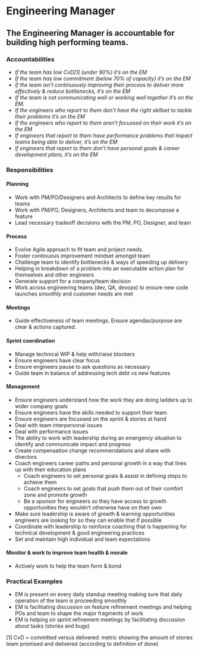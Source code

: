Engineering Manager
===================

## The Engineering Manager is accountable for building high performing teams.

### Accountabilities
* *If the team has low CvD[1] (under 90%) it’s on the EM*
* *If the team has low commitment (below 70% of capacity) it’s on the EM*
* *If the team isn’t continuously improving their process to deliver more effectively & reduce bottlenecks, it’s on the EM*
* *If the team is not communicating well or working well together it’s on the EM.*
* *If the engineers who report to them don’t have the right skillset to tackle their problems it’s on the EM*
* *If the engineers who report to them aren’t focussed on their work it’s on the EM*
* *If engineers that report to them have performance problems that impact teams being able to deliver, it’s on the EM*
* *If engineers that report to them don’t have personal goals & career development plans, it’s on the EM*


### Responsibilities
#### Planning
* Work with PM/PO/Designers and Architects to define key results for teams
* Work with PM/PO, Designers, Architects and team to decompose a feature
* Lead necessary tradeoff decisions with the PM, PO, Designer, and team

#### Process
* Evolve Agile approach to fit team and project needs.
* Foster continuous improvement mindset amongst team
* Challenge team to identify bottlenecks & ways of speeding up delivery
* Helping in breakdown of a problem into an executable action plan for themselves and other engineers 
* Generate support for a company/team decision
* Work across engineering teams (dev, QA, devops) to ensure new code launches smoothly and customer needs are met
#### Meetings
* Guide effectiveness of team meetings. Ensure agendas/purpose are clear & actions captured. 

#### Sprint coordination
* Manage technical WIP & help with/raise blockers
* Ensure engineers have clear focus
* Ensure engineers pause to ask questions as necessary
* Guide team in balance of addressing tech debt vs new features


#### Management
* Ensure engineers understand how the work they are doing ladders up to wider company goals
* Ensure engineers have the skills needed to support their team
* Ensure engineers are focussed on the sprint & stories at hand
* Deal with team interpersonal issues
* Deal with performance issues 
* The ability to work with leadership during an emergency situation to identify and communicate impact and progress
* Create compensation change recommendations and share with directors
* Coach engineers career paths and personal growth in a way that lines up with their education plans
   * Coach engineers to set personal goals & assist in defining steps to achieve them
   * Coach engineers to set goals that push them out of their comfort zone and promote growth
   * Be a sponsor for engineers so they have access to growth opportunities they wouldn’t otherwise have on their own
* Make sure leadership is aware of growth & learning opportunities engineers are looking for so they can enable that if possible
* Coordinate with leadership to reinforce coaching that is happening for technical development & good engineering practices
* Set and maintain high individual and team expectations

#### Monitor & work to improve team health & morale
* Actively work to help the team form & bond

### Practical Examples
* EM is present on every daily standup meeting making sure that daily operation of the team is proceeding smoothly
* EM is facilitating discussion on feature refinement meetings and helping POs and team to shape the major fragments of work
* EM is helping on sprint refinement meetings by facilitating discussion about tasks (stories and bugs)

[1] CvD = committed versus delivered: metric showing the amount of stories team promised and delivered (according to definition of done)

